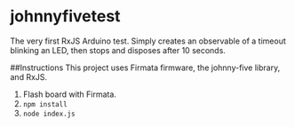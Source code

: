 # johnnyfivetest
The very first RxJS Arduino test. Simply creates an observable of a timeout blinking an LED, then stops and disposes after 10 seconds.

##Instructions
This project uses Firmata firmware, the johnny-five library, and RxJS. 
1. Flash board with Firmata.
2. `npm install`
3. `node index.js`
